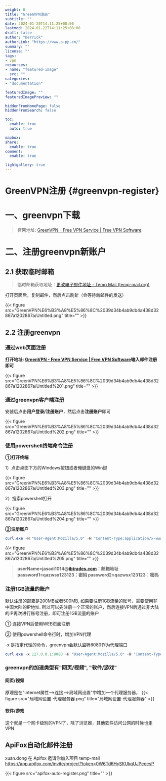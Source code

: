 ```yaml
---
weight: 0
title: "GreenVPN注册"
subtitle: ""
date: 2024-01-20T14:11:25+08:00
lastmod: 2024-01-22T14:11:25+08:00
draft: false
author: "Derrick"
authorLink: "https://www.p-pp.cn/"
summary: ""
license: ""
tags: 
- vpn
resources:
- name: "featured-image"
  src: ""
categories: 
- "documentation"

featuredImage: ""
featuredImagePreview: ""

hiddenFromHomePage: false
hiddenFromSearch: false

toc:
  enable: true
  auto: true

mapbox:
share:
  enable: true
comment:
  enable: true

lightgallery: true
---
```


# GreenVPN注册 {#greenvpn-register}

# 一、greenvpn下载

> 官网地址: [GreenVPN - Free VPN Service | Free VPN Software](https://www.greenvpn.app/)
> 

# 二、注册greenvpn新账户

## 2.1 获取临时邮箱

> 临时邮箱获取地址：[更改电子邮件地址 - Temp Mail (temp-mail.org)](https://temp-mail.org/zh/change)
> 

打开页面后，复制邮件，然后点击刷新（会等待新邮件的发送）

<!-- ![Untitled](GreenVPN%E6%B3%A8%E5%86%8C%2039d34b4ab9db4a438d32867a1202867a/Untitled.png)
 -->
{{< figure src="GreenVPN%E6%B3%A8%E5%86%8C%2039d34b4ab9db4a438d32867a1202867a/Untitled.png" title="" >}}

## 2.2 注册greenvpn

### 通过web页面注册

**打开地址: [GreenVPN - Free VPN Service | Free VPN Software](https://www.greenvpn.app/login.shtml)输入邮件注册即可**

<!-- ![Untitled](GreenVPN%E6%B3%A8%E5%86%8C%2039d34b4ab9db4a438d32867a1202867a/Untitled%201.png) -->
{{< figure src="GreenVPN%E6%B3%A8%E5%86%8C%2039d34b4ab9db4a438d32867a1202867a/Untitled%201.png" title="" >}}

### 通过greenvpn客户端注册

安装后点击**用户登录/注册账户**，然后点击**注册账户**即可

<!-- ![Untitled](GreenVPN%E6%B3%A8%E5%86%8C%2039d34b4ab9db4a438d32867a1202867a/Untitled%202.png) -->
{{< figure src="GreenVPN%E6%B3%A8%E5%86%8C%2039d34b4ab9db4a438d32867a1202867a/Untitled%202.png" title="" >}}

### 使用powershell终端命令注册

**①打开终端**

1）点击桌面下方的Windows按钮或者俺键盘的Win键

<!-- ![Untitled](GreenVPN%E6%B3%A8%E5%86%8C%2039d34b4ab9db4a438d32867a1202867a/Untitled%203.png) -->
{{< figure src="GreenVPN%E6%B3%A8%E5%86%8C%2039d34b4ab9db4a438d32867a1202867a/Untitled%203.png" title="" >}}

2）搜索powershell打开

<!-- ![Untitled](GreenVPN%E6%B3%A8%E5%86%8C%2039d34b4ab9db4a438d32867a1202867a/Untitled%204.png) -->
{{< figure src="GreenVPN%E6%B3%A8%E5%86%8C%2039d34b4ab9db4a438d32867a1202867a/Untitled%204.png" title="" >}}

**②注册账户**

```powershell
curl.exe -H "User-Agent:Mozilla/5.0" -H "Content-Type:application/x-www-form-urlencoded" -X POST "https://www.wzjsq.xyz/regist.shtml?target=&userName=jasadi1014@ibtrades.com&password1=qazwsx123123&password2=qazwsx123123&device=web&identifier=web&register_submit=Sign+up"
```

<!-- ![Untitled](GreenVPN%E6%B3%A8%E5%86%8C%2039d34b4ab9db4a438d32867a1202867a/Untitled%205.png) -->
{{< figure src="GreenVPN%E6%B3%A8%E5%86%8C%2039d34b4ab9db4a438d32867a1202867a/Untitled%205.png" title="" >}}

> **userName=jasadi1014@[ibtrades.com](http://ibtrades.com/)：邮箱地址
password1=qazwsx123123：密码
password2=qazwsx123123：密码**
> 

### 注册1GB流量的账户

默认注册的邮箱是200MB或者500MB, 如果要注册1GB流量的账号，需要使用非中国大陆的IP地址. 所以可以先注册一个正常的账户，然后连接VPN后通过非大陆的IP再次进行账号注册，即可注册1GB流量的账户

① 连接VPN后使用WEB页面注册

② 使用powershell命令行时，增加VPN代理

-x 是指定代理的命令，greenvpn会默认监听8080作为代理端口

```powershell
curl.exe -x 127.0.0.1:8080 -H "User-Agent:Mozilla/5.0" -H "Content-Type:application/x-www-form-urlencoded" -X POST "https://www.wzjsq.xyz/regist.shtml?target=&userName=jasadi1014@ibtrades.com&password1=qazwsx123123&password2=qazwsx123123&device=web&identifier=web&register_submit=Sign+up"
```


### greenvpn的加速类型有"网页/视频", "软件/游戏"

#### 网页/视频

原理是在"internet属性-->连接-->局域网设置"中增加一个代理服务器，
{{< figure src="局域网设置-代理服务器.png" title="局域网设置-代理服务器" >}}

#### 软件/游戏

这个就是一个网卡级别的VPN了，除了浏览器，其他软件访问公网的时候也走VPN

## ApiFox自动化邮件注册

xuan.dong 在 Apifox 邀请你加入项目 temp-mail https://app.apifox.com/invite/project?token=0W6Td6HySKUkqUJPeeesP

{{< figure src="apifox-auto-register.png" title="" >}}

